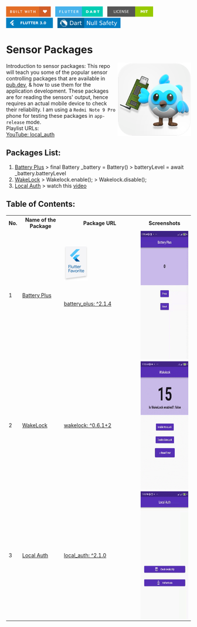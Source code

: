<img src="screenshots/badges/built-with-love.svg" height="28px"/>&nbsp;&nbsp;
<img src="screenshots/badges/flutter-dart.svg" height="28px" />&nbsp;&nbsp;
<a href="https://choosealicense.com/licenses/mit/" target="_blank"><img src="screenshots/badges/license-MIT.svg" height="28px" /></a>&nbsp;&nbsp;
<img src="screenshots/badges/Flutter-3.svg" height="28px" />&nbsp;&nbsp;
<img src="screenshots/badges/dart-null_safety-blue.svg" height="28px"/>

# Sensor Packages

<img align="right" src="screenshots/app_store_logos/playstore.png" height="200"></img>
Introduction to sensor packages: This repo will teach you some of the popular sensor controlling packages that are available in [pub.dev](https://pub.dev), & how to use them for the application development. These packages are for reading the sensors' output, hence requires an actual mobile device to check their reliability. I am using a `Redmi Note 9 Pro` phone for testing these packages in `app-release` mode.<br>
Playlist URLs: <br>
[YouTube: local_auth](https://www.youtube.com/watch?v=qTuVurGvdbM&t=2s)<br>

## Packages List:

1. [Battery Plus](/lib/1_battery_plus/battery_plus.dart) > final Battery \_battery = Battery() > batteryLevel = await \_battery.batteryLevel
2. [WakeLock](/lib/2_wakelock/wakelock.dart) > Wakelock.enable(); > Wakelock.disable();
3. [Local Auth](/lib/3_local_auth/local_auth.dart) > watch this [video](https://www.youtube.com/watch?v=qTuVurGvdbM&t=2s)

## Table of Contents:

<table align="center" style="margin: 0px auto;">
  <tr>
    <th>No.</th>
    <th>Name of the Package</th>
    <th>Package URL</th>
    <th>Screenshots</th>
  </tr>
  <tr>
    <td>1</td>
    <td><a href="lib/1_battery_plus/battery_plus.dart">Battery Plus</a></td>
    <td>&emsp;&emsp;&emsp;&emsp;&emsp;&emsp;&emsp;&emsp;&emsp;&emsp;&emsp;&emsp;
    <img src="screenshots/flutter_favorite_badges/flutter_favorite.png" width="65"><br><br><br><br>
    <a href="https://pub.dev/packages/battery_plus" target="_blank">battery_plus: ^2.1.4</a><br><br><br><br><br><br><br><br></td>
    <td><img align="center" src="screenshots/1_battery_plus.gif" height="350"></img></td>
  </tr>
  <tr>
    <td>2</td>
    <td><a href="lib/2_wakelock/wakelock.dart">WakeLock</a></td>
    <td><a href="https://pub.dev/packages/wakelock" target="_blank">wakelock: ^0.6.1+2</a></td>
    <td><img align="center" src="screenshots/2_wakelock.gif" height="350"></img></td>
  </tr>
  <tr>
    <td>3</td>
    <td><a href="lib/2_wakelock/wakelock.dart">Local Auth</a></td>
    <td><a href="https://pub.dev/packages/local_auth" target="_blank">local_auth: ^2.1.0</a></td>
    <td><img align="center" src="screenshots/3_local_auth.gif" height="350"></img></td>
  </tr>
</table>
